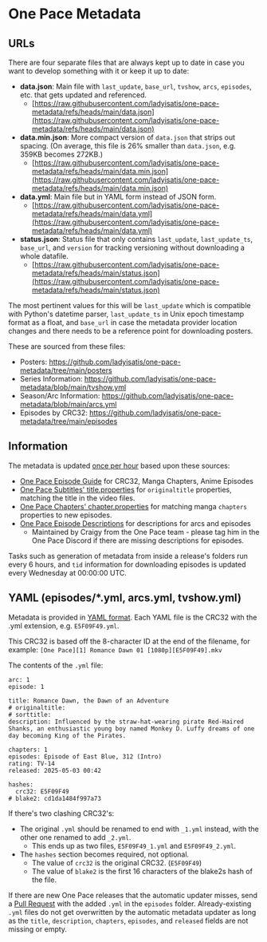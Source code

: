 # One Pace Metadata

## URLs

There are four separate files that are always kept up to date in case you want to develop something with it or keep it up to date:

- **data.json**: Main file with `last_update`, `base_url`, `tvshow`, `arcs`, `episodes`, etc. that gets updated and referenced.
  - [https://raw.githubusercontent.com/ladyisatis/one-pace-metadata/refs/heads/main/data.json](https://raw.githubusercontent.com/ladyisatis/one-pace-metadata/refs/heads/main/data.json)
- **data.min.json**: More compact version of `data.json` that strips out spacing. (On average, this file is 26% smaller than `data.json`, e.g. 359KB becomes 272KB.)
  - [https://raw.githubusercontent.com/ladyisatis/one-pace-metadata/refs/heads/main/data.min.json](https://raw.githubusercontent.com/ladyisatis/one-pace-metadata/refs/heads/main/data.min.json)
- **data.yml**: Main file but in YAML form instead of JSON form.
  - [https://raw.githubusercontent.com/ladyisatis/one-pace-metadata/refs/heads/main/data.yml](https://raw.githubusercontent.com/ladyisatis/one-pace-metadata/refs/heads/main/data.yml)
- **status.json**: Status file that only contains `last_update`, `last_update_ts`, `base_url`, and `version` for tracking versioning without downloading a whole datafile.
  - [https://raw.githubusercontent.com/ladyisatis/one-pace-metadata/refs/heads/main/status.json](https://raw.githubusercontent.com/ladyisatis/one-pace-metadata/refs/heads/main/status.json)

The most pertinent values for this will be `last_update` which is compatible with Python's datetime parser, `last_update_ts` in Unix epoch timestamp format as a float, and `base_url` in case the metadata provider location changes and there needs to be a reference point for downloading posters.

These are sourced from these files:

- Posters: https://github.com/ladyisatis/one-pace-metadata/tree/main/posters
- Series Information: https://github.com/ladyisatis/one-pace-metadata/blob/main/tvshow.yml
- Season/Arc Information: https://github.com/ladyisatis/one-pace-metadata/blob/main/arcs.yml
- Episodes by CRC32: https://github.com/ladyisatis/one-pace-metadata/tree/main/episodes

## Information

The metadata is updated [once per hour](https://github.com/ladyisatis/one-pace-metadata/blob/main/.github/workflows/metadata-job.yml#L5) based upon these sources:

- [One Pace Episode Guide](https://docs.google.com/spreadsheets/d/1HQRMJgu_zArp-sLnvFMDzOyjdsht87eFLECxMK858lA/) for CRC32, Manga Chapters, Anime Episodes
- [One Pace Subtitles' title.properties](https://raw.githubusercontent.com/one-pace/one-pace-public-subtitles/refs/heads/main/main/title.properties) for `originaltitle` properties, matching the title in the video files.
- [One Pace Chapters' chapter.properties](https://raw.githubusercontent.com/one-pace/one-pace-public-subtitles/refs/heads/main/main/chapter.properties) for matching manga `chapters` properties to new episodes.
- [One Pace Episode Descriptions](https://docs.google.com/spreadsheets/d/1M0Aa2p5x7NioaH9-u8FyHq6rH3t5s6Sccs8GoC6pHAM/) for descriptions for arcs and episodes
  - Maintained by Craigy from the One Pace team - please tag him in the One Pace Discord if there are missing descriptions for episodes.

Tasks such as generation of metadata from inside a release's folders run every 6 hours, and `tid` information for downloading episodes is updated every Wednesday at 00:00:00 UTC.

## YAML (episodes/*.yml, arcs.yml, tvshow.yml)

Metadata is provided in [YAML format](https://en.wikipedia.org/wiki/YAML#Syntax). Each YAML file is the CRC32 with the .yml extension, e.g. `E5F09F49.yml`.

This CRC32 is based off the 8-character ID at the end of the filename, for example: `[One Pace][1] Romance Dawn 01 [1080p][E5F09F49].mkv`

The contents of the `.yml` file:

```
arc: 1
episode: 1

title: Romance Dawn, the Dawn of an Adventure
# originaltitle:
# sorttitle:
description: Influenced by the straw-hat-wearing pirate Red-Haired Shanks, an enthusiastic young boy named Monkey D. Luffy dreams of one day becoming King of the Pirates.

chapters: 1
episodes: Episode of East Blue, 312 (Intro)
rating: TV-14
released: 2025-05-03 00:42

hashes: 
  crc32: E5F09F49
# blake2: cd1da1484f997a73
```

If there's two clashing CRC32's:
- The original `.yml` should be renamed to end with `_1.yml` instead, with the other one renamed to add `_2.yml`.
  - This ends up as two files, `E5F09F49_1.yml` and `E5F09F49_2.yml`.
- The `hashes` section becomes required, not optional.
  - The value of `crc32` is the original CRC32. (`E5F09F49`)
  - The value of `blake2` is the first 16 characters of the blake2s hash of the file.

If there are new One Pace releases that the automatic updater misses, send a [Pull Request](https://github.com/ladyisatis/one-pace-metadata/pulls) with the added `.yml` in the `episodes` folder. Already-existing `.yml` files do not get overwritten by the automatic metadata updater as long as the `title`, `description`, `chapters`, `episodes`, and `released` fields are not missing or empty.
